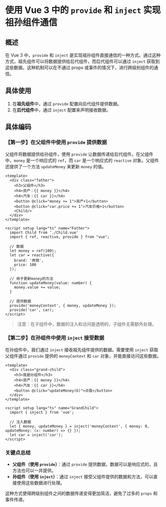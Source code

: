 # 使用 Vue 3 中的 `provide` 和 `inject` 实现祖孙组件通信

## 概述

在 Vue 3 中，`provide` 和 `inject` 是实现祖孙组件直接通信的一种方式。通过这种方式，祖先组件可以将数据提供给后代组件，而后代组件可以通过 `inject` 获取到这些数据。这种机制可以在不通过 props 或事件的情况下，进行跨级别组件的通信。

## 具体使用

1. 在**祖先组件**中，通过 `provide` 配置向后代组件提供数据。
2. 在**后代组件**中，通过 `inject` 配置来声明接收数据。

## 具体编码

### 【第一步】在父组件中使用 `provide` 提供数据

父组件将数据提供给孙组件，使用 `provide` 让数据传递给后代组件。在父组件中，`money` 是一个响应式的 `ref`，而 `car` 是一个响应式的 `reactive` 对象。父组件还提供了一个方法 `updateMoney` 来更新 `money` 的值。

```vue
<template>
  <div class="father">
    <h3>父组件</h3>
    <h4>资产：{{ money }}</h4>
    <h4>汽车：{{ car }}</h4>
    <button @click="money += 1">资产+1</button>
    <button @click="car.price += 1">汽车价格+1</button>
    <Child/>
  </div>
</template>

<script setup lang="ts" name="Father">
  import Child from './Child.vue'
  import { ref, reactive, provide } from "vue";
  
  // 数据
  let money = ref(100);
  let car = reactive({
    brand: '奔驰',
    price: 100
  });
  
  // 用于更新money的方法
  function updateMoney(value: number) {
    money.value += value;
  }
  
  // 提供数据
  provide('moneyContext', { money, updateMoney });
  provide('car', car);
</script>
```

> 注意：在子组件中，数据的注入和访问是透明的，子组件无需额外处理。

### 【第二步】在孙组件中使用 `inject` 接受数据

在孙组件中，我们通过 `inject` 接收祖先组件提供的数据。需要使用 `inject` 获取父组件通过 `provide` 提供的 `moneyContext` 和 `car` 对象，并能直接访问这些数据。

```vue
<template>
  <div class="grand-child">
    <h3>我是孙组件</h3>
    <h4>资产：{{ money }}</h4>
    <h4>汽车：{{ car }}</h4>
    <button @click="updateMoney(6)">点我</button>
  </div>
</template>

<script setup lang="ts" name="GrandChild">
  import { inject } from 'vue';
  
  // 注入数据
  let { money, updateMoney } = inject('moneyContext', { money: 0, updateMoney: (x: number) => {} });
  let car = inject('car');
</script>
```

### 关键点总结

- **父组件（使用 `provide`）**：通过 `provide` 提供数据，数据可以是响应式的，且方法也可以一并提供。
- **孙组件（使用 `inject`）**：通过 `inject` 接受父组件提供的数据和方法，可以直接使用这些数据进行处理。

这种方式使得跨级别组件之间的数据传递变得更加简洁，避免了过多的 `props` 和事件传递。